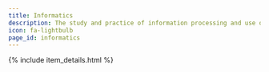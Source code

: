 ```yaml
---
title: Informatics
description: The study and practice of information processing and use of computer information systems.
icon: fa-lightbulb
page_id: informatics
---
```

{% include item_details.html %}